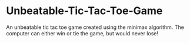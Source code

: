 # Unbeatable-Tic-Tac-Toe-Game
An unbeatable tic tac toe game created using the minimax algorithm. The computer can either win or tie the game, but would never lose!